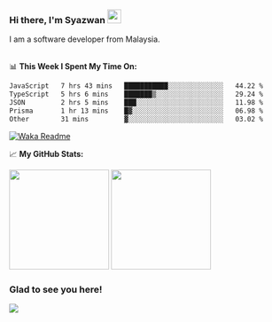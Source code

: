 ### Hi there, I'm Syazwan <img src="https://media.giphy.com/media/hvRJCLFzcasrR4ia7z/giphy.gif" width="25px">
I am a software developer from Malaysia.
<br/><br/>

📊 **This Week I Spent My Time On:**
<!--START_SECTION:waka-->

```txt
JavaScript   7 hrs 43 mins   ███████████░░░░░░░░░░░░░░   44.22 %
TypeScript   5 hrs 6 mins    ███████▒░░░░░░░░░░░░░░░░░   29.24 %
JSON         2 hrs 5 mins    ███░░░░░░░░░░░░░░░░░░░░░░   11.98 %
Prisma       1 hr 13 mins    █▓░░░░░░░░░░░░░░░░░░░░░░░   06.98 %
Other        31 mins         ▓░░░░░░░░░░░░░░░░░░░░░░░░   03.02 %
```

<!--END_SECTION:waka-->
[![Waka Readme](https://github.com/syazwanz/syazwanz/actions/workflows/wakatime.yml/badge.svg)](https://github.com/syazwanz/syazwanz/actions/workflows/wakatime.yml)

📈 **My GitHub Stats:**

<p>
  <img height="180em" src="https://github-readme-stats.vercel.app/api?username=syazwanz&show_icons=true&hide_border=false&&count_private=true&include_all_commits=true" />
  <img height="180em" src="https://github-readme-stats.vercel.app/api/top-langs/?username=syazwanz&exclude_repo=KNN-Image-Classification&show_icons=true&hide_border=false&layout=compact&langs_count=8"/>
</p>

### Glad to see you here!
![](https://visitor-badge.glitch.me/badge?page_id=syazwanz.syazwanz)
